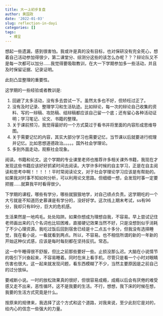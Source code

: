 ```yaml
---
title: 大一上初步复盘
author: 黄国政
date: '2022-01-03'
slug: reflection-in-dayi
categories: []
tags:
  - 裸呈
---
```


<!--more-->

想起一些遗漏，感到很害怕。我或许是真的没有目标，也对保研没有完全死心，想着自己活动参加得很少，第二课堂分、综测分这些的该怎么办呢？？？辩论队又不是每一次都可以加分……我觉得要吸取教训，在大一下学期参加多一些活动，并且及时保留证据、记录证明。

此刻凸显整理的重要性。

这学期的一些经验或者教训是:

1. 回避了太多活动，没有多去尝试一下。虽然太多也不好，但矫枉过正了。
2. 没有及时记录、整理学习和生活轨迹。比如辩论，每一次的辩论自己收集的资料、写的一辩稿、攻防稿、结辩稿都应该自己留一个底；还有留心各种活动证明；学习笔记、论文、书籍的整理。
3. 关于课前预习，我觉得最好的一个方式莫过于看书并将里面的内容形成思维导图。
4. 关于需要记忆的内容，其实大部分学习也需要记忆，当节课以后就要进行梳理并记忆。比如思想道德政治。。。。。国外社会学理论。
5. 多到外面走动，观察社会现象。

阅读。书籍和论文。这个学期的专业课里老师也推荐许多相关课外书籍，我现在才发现这些书籍应该好好抓紧时间去阅读。大学许多时候的自主学习，正是在自主阅读和思考中啊！！！！！平时常阅读论文，对于社会学理论学习应该是有帮助的。如果我对时事不知如何分析，可以利用论文思路。但细细一想，会发现时事一定要把握……就算我平时看得很少。

下学期的课程，哪些有学分，哪些就狠狠地学，对自己绩点负责。这学期吃的一个大亏就是不知道历史慕课是有学分的，没好好学。这次线上期末考试，ss有96分，我却只有89分，巨大的危机感。

生活果然是一地鸡毛。处处陷阱。如果你想成为理想自我，不容易。早上尝试记住老师画出来的几个名词也比较困难，直接硬记效果当然不好，只是没想到似乎消耗了不少心理资源。我吃过饭后回到宿舍已经是十二点五十多分，但我没有选择睡觉，我在看小说，一看就看到两点。所以，不容易。也不相信所谓的新的一年新的开始这种仪式感，应该是每时每刻都在坚持反抗。常态。

这一中午睡得很不舒服，但比之前那些要好一些。止损没那么迟。大脑在小说情节的吸引下兴奋起来，不容易睡着。同时在床上看手机，尽管只是看一个小时对眼睛伤害也很大。这一起来就发现问题，看东西模糊了不少，当然主要原因是之前自己的过分放纵。

要戒断小说。一时的放松效果真的很好，但很容易成瘾，成瘾以后会有厌倦的难受感又走不出来，恶性循环。这不是我要的生活。不行，想想，我下床的时候在想，我要的生活方式究竟是什么。

按原来的规律来，我选择了这个方式和这个道路，对我来说，至少此刻它是对的，给内心的信念一些强大的力量。
